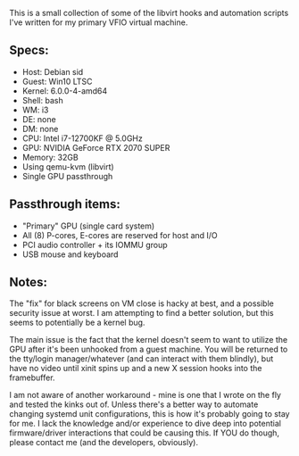 This is a small collection of some of the libvirt hooks and automation scripts I've written for my primary VFIO virtual machine.

## Specs:
* Host: Debian sid
* Guest: Win10 LTSC
* Kernel: 6.0.0-4-amd64 
* Shell: bash 
* WM: i3
* DE: none
* DM: none
* CPU: Intel i7-12700KF @ 5.0GHz 
* GPU: NVIDIA GeForce RTX 2070 SUPER 
* Memory: 32GB 
* Using qemu-kvm (libvirt)
* Single GPU passthrough

## Passthrough items:
* "Primary" GPU (single card system)
* All (8) P-cores, E-cores are reserved for host and I/O
* PCI audio controller + its IOMMU group
* USB mouse and keyboard


## Notes:
The "fix" for black screens on VM close is hacky at best, and a possible security issue at worst. I am attempting to find a better solution, but this seems to potentially be a kernel bug.

The main issue is the fact that the kernel doesn't seem to want to utilize the GPU after it's been unhooked from a guest machine. You will be returned to the tty/login manager/whatever (and can interact with them blindly), but have no video until xinit spins up and a new X session hooks into the framebuffer. 

I am not aware of another workaround - mine is one that I wrote on the fly and tested the kinks out of. Unless there's a better way to automate changing systemd unit configurations, this is how it's probably going to stay for me. I lack the knowledge and/or experience to dive deep into potential firmware/driver interactions that could be causing this. If YOU do though, please contact me (and the developers, obviously).
